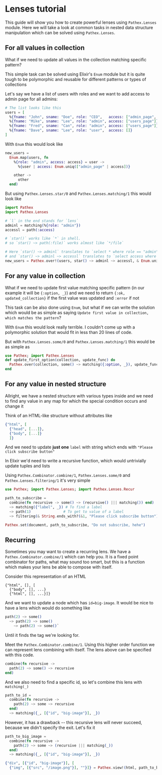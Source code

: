 # Lenses tutorial

This guide will show you how to create powerful lenses using `Pathex.Lenses` module. Here we will take a look at common tasks in nested data structure manipulation which can be solved using `Pathex.Lenses`.

## For all values in collection

What if we need to update all values in the collection matching specific pattern?

This simple task can be solved using Elixir's `Enum` module but it is quite tough
to be polymorphic and reusable for different patterns or types of collections

Let's say we have a list of users with roles and we want to add access to admin
page for all admins:

```elixir
# The list looks like this
users = [
  %{fname: "John", sname: "Doe", role: "CEO",   access: ["admin_page", "users_page"]},
  %{fname: "Mike", sname: "Lee", role: "admin", access: ["users_page"]},
  %{fname: "Fred", sname: "Can", role: "admin", access: ["users_page"]},
  %{fname: "Dave", sname: "Lee", role: "user",  access: []}
]
```

With `Enum` this would look like

```elixir
new_users =
  Enum.map(users, fn
    %{role: "admin", access: access} = user ->
      %{user | access: Enum.uniq(["admin_page" | access])}

    other ->
      other
  end)
```

But using `Pathex.Lenses.star/0` and `Pathex.Lenses.matching/1` this would look like

```elixir
import Pathex
import Pathex.Lenses

# `l` in the end stands for `lens`
adminl = matching(%{role: "admin"})
accessl = path(:access)

# `star()` works like `*` in shell.
# so `star() ~> path(:file)` works almost like `*/file`

# Here `star() ~> adminl` translates to `select * where role == "admin"`
# and `star() ~> adminl ~> accessl` translates to `select access where role == "admin"`
new_users = Pathex.over!(users, star() ~> adminl ~> accessl, & Enum.uniq(["admin_page" | &1]))
```

## For any value in collection

What if we need to update first value matching specific pattern
(in our example it will be `{:option, _}`) and we need to
return `{:ok, updated_collection}` if the
first value was updated and `:error` if not

This task can be also done using `Enum`, but what if we can write the solution  
which would be as simple as saying `Update first value in collection, which matches the pattern`?

With `Enum` this would look really terrible.
I couldn't come up with a polymorphic solution that would fit in less than 20 lines of code.

But with `Pathex.Lenses.some/0` and `Pathex.Lenses.matching/1` this would be as simple as

```elixir
use Pathex; import Pathex.Lenses
def update_first_option(collection, update_func) do
  Pathex.over(collection, some() ~> matching({:option, _}), update_func)
end
```

## For any value in nested structure

Allright, we have a nested structure with various types inside and we need to find any value in any map
for which the special condition occurs and change it

Think of an HTML-like structure without attributes like
```elixir
{"html", [
  {"head", [...]},
  {"body", [...]}
  ]}
```

And we need to update __just one__ `label` with string which ends with `"Please click subscribe button"`

In Elixir we'd need to write a recursive function, which would untrivially update tuples and lists

Using `Pathex.Combinator.combine/1`, `Pathex.Lenses.some/0` and `Pathex.Lenses.filtering/1` it's very simple

```elixir
use Pathex; import Pathex.Lenses; import Pathex.Lenses.Recur

path_to_subscribe =
  combine(fn recursive -> some() ~> (recursive() ||| matching()) end)
  ~> matching({"label", _}) # To find a label
  ~> path(1)               # To get to value of a label
  ~> filtering(& String.ends_with?(&1, "Please click subscribe button")

Pathex.set(document, path_to_subscribe, "Do not subscribe, hehe")
```

## Recurring

Sometimes you may want to create a recurring lens. We have a `Pathex.Combinator.combine/1` which can help you. It is a fixed point combinator for paths, what may sound too smart, but this is a function which makes your lens be able to compose with itself.

Consider this representation of an HTML
```
{"html", [], [
  {"body", [], ...}
  {"html", [], ...}]}
```

And we want to update a node which has `id=big-image`. It would be nice to have a lens which would do something like
```elixir
path(2) ~> some()
  ~> path(2) ~> some()
    ~> path(2) ~> some()`
```
Until it finds the tag we're looking for.

Meet the `Pathex.Combinator.combine/1`. Using this higher order function we can represent lens combining with itself.
The lens above can be specified with this code.
```elixir
combine(fn recursive ->
  path(2) ~> some() ~> recursive
end)
```

And we also need to find a specific id, so let's combine this lens with `matching(_)`
```elixir
path_to_id =
  combine(fn recursive ->
    path(2) ~> some ~> recursive
  end)
  ~> matching({_, [{"id", "big-image"}], _})
```

However, it has a drawback -- this recursive lens will never succeed, because we didn't specify the exit. Let's fix it
```elixir
path_to_big_image =
  combine(fn recursive ->
    path(2) ~> some ~> (recursive ||| matching(_))
  end)
  ~> matching({_, [{"id", "big-image"}], _})

{"div", [{"id", "big-image"}], [
  {"img", [{"src", "/image.png"}], ""}]} = Pathex.view!(html, path_to_big_image)
```
